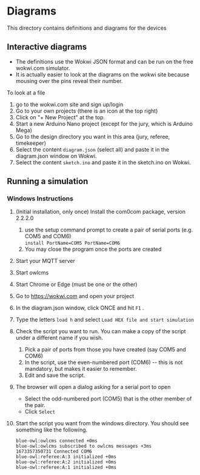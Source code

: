 # Diagrams

This directory contains definitions and diagrams for the devices

## Interactive diagrams

- The definitions use the Wokwi JSON format and can be run on the free wokwi.com simulator.
- It is actually easier to look at the diagrams on the wokwi site because mousing over the pins reveal their number.

To look at a file

1. go to the wokwi.com site and sign up/login
2. Go to your own projects (there is an icon at the top right)
3. Click on "+ New Project" at the top.
4. Start a new Arduino Nano project (except for the jury, which is Arduino Mega)
5. Go to the design directory you want in this area (jury, referee, timekeeper)
6. Select the content  `diagram.json` (select all) and paste it in the diagram.json window on Wokwi.
7. Select the content `sketch.ino` and paste it in the sketch.ino on Wokwi.

## Running a simulation

### Windows Instructions

1. (Initial installation, only once) Install the com0com package, version 2.2.2.0
   1. use the setup command prompt to create a pair of serial ports (e.g. COM5 and COM6)
      <br>`install PortName=COM5 PortName=COM6`
   2. You may close the program once the ports are created
2. Start your MQTT server
3. Start owlcms
4. Start Chrome or Edge (must be one or the other)
5. Go to https://wokwi.com and open your project
6. In the diagram.json window, click ONCE and hit `F1` .
7. Type the letters `load h` and select `Load HEX file and start simulation`
8. Check the script you want to run. You can make a copy of the script under a different name if you wish.

    1. Pick a pair of ports from those you have created (say COM5 and COM6)
    2. In the script, use the even-numbered port (COM6)  -- this is not mandatory, but makes it easier to remember.
    3. Edit and save the script.
9. The browser will open a dialog asking for a serial port to open
   - Select the odd-numbered port (COM5)  that is the other member of the pair.
   - Click `Select`
10. Start the script you want from the windows directory.  You should see something like the following.

    ```text
    blue-owl:owlcms connected +0ms
    blue-owl:owlcms subscribed to owlcms messages +3ms
    1673357350731 Connected COM6  
    blue-owl:referee:A:3 initialized +0ms
    blue-owl:referee:A:2 initialized +0ms
    blue-owl:referee:A:1 initialized +0ms
    ```
